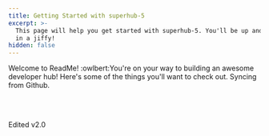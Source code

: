 ```yaml
---
title: Getting Started with superhub-5
excerpt: >-
  This page will help you get started with superhub-5. You'll be up and running
  in a jiffy!
hidden: false
---
```

Welcome to ReadMe! :owlbert:You're on your way to building an awesome developer hub! Here's some of the things you'll want to check out. Syncing from Github.

<br />

<br />

Edited v2.0